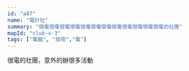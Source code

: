 ```yaml
---
id: "a07"
name: "電計社"
summary: "很電很電很電很電很電很電很電很電很電很電很電很電的社團"
mapId: "club-x-3"
tags: ["電腦", "技術","電"]
---
```

很電的社團，意外的辦很多活動